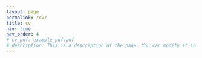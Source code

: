 ```yaml
---
layout: page
permalink: /cv/
title: cv
nav: true
nav_order: 4
# cv_pdf: example_pdf.pdf
# description: This is a description of the page. You can modify it in 'pages/_cv.md'. You can also change or remove the top pdf download button.
---
```

<object data="../assets/pdf/lixiao_cv.pdf" width="1000" height="1000" type="application/pdf"></object>
